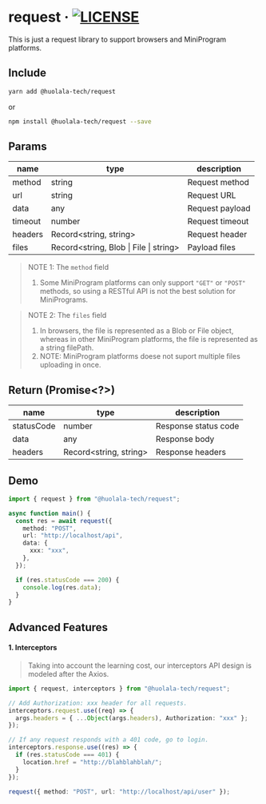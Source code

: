 # request · [![LICENSE](https://img.shields.io/npm/l/@huolala-tech/request)](LICENSE.txt)

This is just a request library to support browsers and MiniProgram platforms.

## Include

```bash
yarn add @huolala-tech/request
```

or

```bash
npm install @huolala-tech/request --save
```

## Params

| name    | type                                   | description     |
| ------- | -------------------------------------- | --------------- |
| method  | string                                 | Request method  |
| url     | string                                 | Request URL     |
| data    | any                                    | Request payload |
| timeout | number                                 | Request timeout |
| headers | Record<string, string>                 | Request header  |
| files   | Record<string, Blob \| File \| string> | Payload files   |

> NOTE 1: The `method` field
>
> 1. Some MiniProgram platforms can only support `"GET"` or `"POST"` methods, so using a RESTful API is not the best solution for MiniPrograms.

> NOTE 2: The `files` field
>
> 1. In browsers, the file is represented as a Blob or File object, whereas in other MiniProgram platforms, the file is represented as a string filePath.
> 2. NOTE: MiniProgram platforms doese not suport multiple files uploading in once.

## Return (Promise<?>)

| name       | type                   | description          |
| ---------- | ---------------------- | -------------------- |
| statusCode | number                 | Response status code |
| data       | any                    | Response body        |
| headers    | Record<string, string> | Response headers     |

## Demo

```typescript
import { request } from "@huolala-tech/request";

async function main() {
  const res = await request({
    method: "POST",
    url: "http://localhost/api",
    data: {
      xxx: "xxx",
    },
  });

  if (res.statusCode === 200) {
    console.log(res.data);
  }
}
```

## Advanced Features

#### 1. Interceptors

> Taking into account the learning cost, our interceptors API design is modeled after the Axios.

```typescript
import { request, interceptors } from "@huolala-tech/request";

// Add Authorization: xxx header for all requests.
interceptors.request.use((req) => {
  args.headers = { ...Object(args.headers), Authorization: "xxx" };
});

// If any request responds with a 401 code, go to login.
interceptors.response.use((res) => {
  if (res.statusCode === 401) {
    location.href = "http://blahblahblah/";
  }
});

request({ method: "POST", url: "http://localhost/api/user" });
```
